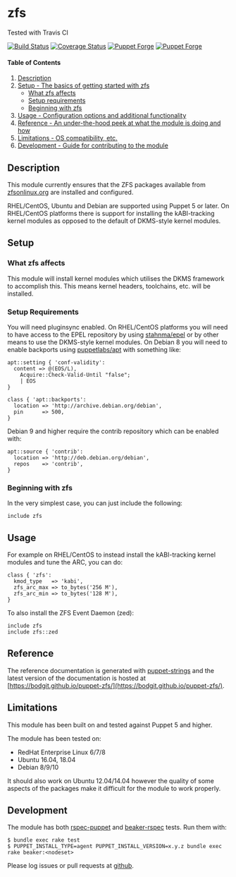 # zfs

Tested with Travis CI

[![Build Status](https://travis-ci.org/bodgit/puppet-zfs.svg?branch=master)](https://travis-ci.org/bodgit/puppet-zfs)
[![Coverage Status](https://coveralls.io/repos/bodgit/puppet-zfs/badge.svg?branch=master&service=github)](https://coveralls.io/github/bodgit/puppet-zfs?branch=master)
[![Puppet Forge](http://img.shields.io/puppetforge/v/bodgit/zfs.svg)](https://forge.puppetlabs.com/bodgit/zfs)
[![Puppet Forge](https://img.shields.io/puppetforge/dt/bodgit/zfs)](https://forge.puppetlabs.com/bodgit/zfs)

#### Table of Contents

1. [Description](#description)
2. [Setup - The basics of getting started with zfs](#setup)
    * [What zfs affects](#what-zfs-affects)
    * [Setup requirements](#setup-requirements)
    * [Beginning with zfs](#beginning-with-zfs)
3. [Usage - Configuration options and additional functionality](#usage)
4. [Reference - An under-the-hood peek at what the module is doing and how](#reference)
5. [Limitations - OS compatibility, etc.](#limitations)
6. [Development - Guide for contributing to the module](#development)

## Description

This module currently ensures that the ZFS packages available from
[zfsonlinux.org](http://zfsonlinux.org) are installed and configured.

RHEL/CentOS, Ubuntu and Debian are supported using Puppet 5 or later. On
RHEL/CentOS platforms there is support for installing the kABI-tracking kernel
modules as opposed to the default of DKMS-style kernel modules.

## Setup

### What zfs affects

This module will install kernel modules which utilises the DKMS framework to
accomplish this. This means kernel headers, toolchains, etc. will be installed.

### Setup Requirements

You will need pluginsync enabled. On RHEL/CentOS platforms you will need to
have access to the EPEL repository by using
[stahnma/epel](https://forge.puppet.com/stahnma/epel) or by other means to
use the DKMS-style kernel modules. On Debian 8 you will need to enable
backports using
[puppetlabs/apt](https://forge.puppet.com/puppetlabs/apt) with something like:

```puppet
apt::setting { 'conf-validity':
  content => @(EOS/L),
    Acquire::Check-Valid-Until "false";
    | EOS
}

class { 'apt::backports':
  location => 'http://archive.debian.org/debian',
  pin      => 500,
}
```

Debian 9 and higher require the contrib repository which can be enabled with:

```puppet
apt::source { 'contrib':
  location => 'http://deb.debian.org/debian',
  repos    => 'contrib',
}
```

### Beginning with zfs

In the very simplest case, you can just include the following:

```puppet
include zfs
```

## Usage

For example on RHEL/CentOS to instead install the kABI-tracking kernel modules
and tune the ARC, you can do:

```puppet
class { 'zfs':
  kmod_type   => 'kabi',
  zfs_arc_max => to_bytes('256 M'),
  zfs_arc_min => to_bytes('128 M'),
}
```

To also install the ZFS Event Daemon (zed):

```puppet
include zfs
include zfs::zed
```

## Reference

The reference documentation is generated with
[puppet-strings](https://github.com/puppetlabs/puppet-strings) and the latest
version of the documentation is hosted at
[https://bodgit.github.io/puppet-zfs/](https://bodgit.github.io/puppet-zfs/).

## Limitations

This module has been built on and tested against Puppet 5 and higher.

The module has been tested on:

* RedHat Enterprise Linux 6/7/8
* Ubuntu 16.04, 18.04
* Debian 8/9/10

It should also work on Ubuntu 12.04/14.04 however the quality of some aspects
of the packages make it difficult for the module to work properly.

## Development

The module has both [rspec-puppet](http://rspec-puppet.com) and
[beaker-rspec](https://github.com/puppetlabs/beaker-rspec) tests. Run them
with:

```
$ bundle exec rake test
$ PUPPET_INSTALL_TYPE=agent PUPPET_INSTALL_VERSION=x.y.z bundle exec rake beaker:<nodeset>
```

Please log issues or pull requests at
[github](https://github.com/bodgit/puppet-zfs).
